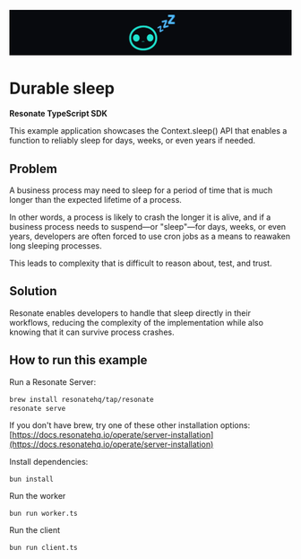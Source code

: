 ![durable sleep banner](/assets/durable-sleep-readme-banner.png)

# Durable sleep

**Resonate TypeScript SDK**

This example application showcases the Context.sleep() API that enables a function to reliably sleep for days, weeks, or even years if needed.

## Problem

A business process may need to sleep for a period of time that is much longer than the expected lifetime of a process.

In other words, a process is likely to crash the longer it is alive, and if a business process needs to suspend—or "sleep"—for days, weeks, or even years, developers are often forced to use cron jobs as a means to reawaken long sleeping processes.

This leads to complexity that is difficult to reason about, test, and trust.

## Solution

Resonate enables developers to handle that sleep directly in their workflows, reducing the complexity of the implementation while also knowing that it can survive process crashes.

## How to run this example

Run a Resonate Server:

```
brew install resonatehq/tap/resonate
resonate serve
```

If you don't have brew, try one of these other installation options: [https://docs.resonatehq.io/operate/server-installation](https://docs.resonatehq.io/operate/server-installation)

Install dependencies:

```shell
bun install
```

Run the worker

```shell
bun run worker.ts
```

Run the client

```shell
bun run client.ts
```
